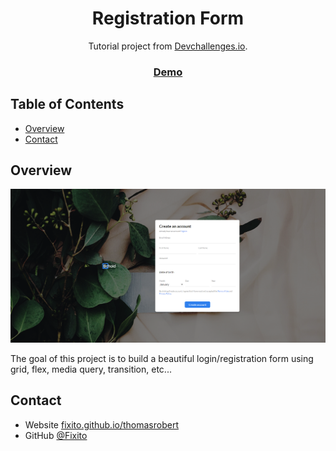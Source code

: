 <h1 align="center">Registration Form</h1>

<div align="center">
   Tutorial project from  <a href="http://devchallenges.io" target="_blank">Devchallenges.io</a>.
</div>

<div align="center">
  <h3>
    <a href="https://bh-registration-form.netlify.app/">
      Demo
    </a>
  </h3>
</div>

<!-- TABLE OF CONTENTS -->

## Table of Contents

- [Overview](#overview)
- [Contact](#contact)

<!-- OVERVIEW -->

## Overview

![screenshot](img/overview.PNG)

The goal of this project is to build a beautiful login/registration form using grid, flex, media query, transition, etc...

## Contact

- Website [fixito.github.io/thomasrobert](https://fixito.github.io/thomasrobert/)
- GitHub [@Fixito](https://github.com/Fixito)
